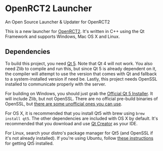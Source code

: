 # OpenRCT2 Launcher
An Open Source Launcher &amp; Updater for OpenRCT2

This is a new launcher for [OpenRCT2](https://github.com/OpenRCT2/OpenRCT2). It's written in C++ using the Qt Framework and supports Windows, Mac OS X and Linux.

## Dependencies

To build this project, you need [Qt 5](http://www.qt.io/download-open-source/). Note that Qt 4 will not work. You also need Zlib to compile and run this, but since Qt 5 is already dependent on it, the compiler will attempt to use the version that comes with Qt and fallback to a system-installed version if need be. Lastly, this project needs OpenSSL installed to communicate properly with the server.

For building on Windows, you should just grab the [Official Qt 5 Installer](http://www.qt.io/download-open-source/). It will include Zlib, but not OpenSSL. There are no official pre-build binaries of OpenSSL, but [there are some unofficial ones you can use](https://wiki.openssl.org/index.php/Binaries).

For OS X, it is recommended that you install Qt5 with brew using `brew install qt5`. The other dependencies are included with OS X by default. It's recommended that you download and use [Qt Creator](http://www.qt.io/download-open-source/#section-6) as your IDE.

For Linux, search your distro's package manager for Qt5 (and OpenSSL if it's not already installed). If you're using Ubuntu, follow [these instructions](https://wiki.qt.io/Install_Qt_5_on_Ubuntu) for getting Qt5 installed.
